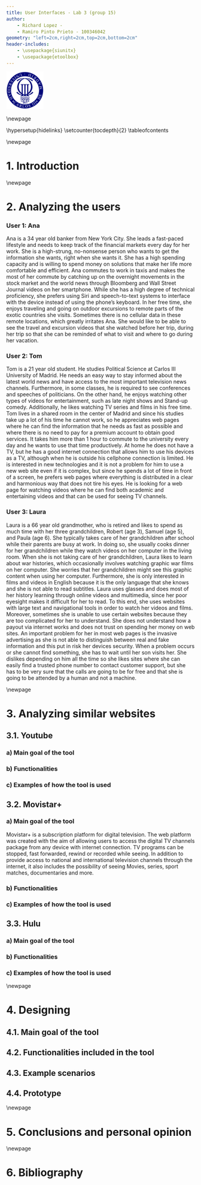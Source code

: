 ```yaml
---
title: User Interfaces - Lab 3 (group 15)
author:
    - Richard Lopez -
    - Ramiro Pinto Prieto - 100346042
geometry: "left=2cm,right=2cm,top=2cm,bottom=2cm"
header-includes:
    - \usepackage{siunitx}
    - \usepackage{etoolbox}
---
```


![](./img/logo_uc3m.png)

\newpage

\hypersetup{hidelinks}
\setcounter{tocdepth}{2}
\tableofcontents


\newpage


# 1. Introduction


\newpage

# 2. Analyzing the users

### User 1: Ana
Ana is a 34 year old banker from New York City. She leads a fast-paced lifestyle and needs to keep track of the financial markets every day for her work. She is a high-strung, no-nonsense person who wants to get the information she wants, right when she wants it. She has a high spending capacity and is willing to spend money on solutions that make her life more comfortable and efficient. Ana commutes to work in taxis and makes the most of her commute by catching up on the overnight movements in the stock market and the world news through Bloomberg and Wall Street Journal videos on her smartphone. While she has a high degree of technical proficiency, she prefers using Siri and speech-to-text systems to interface with the device instead of using the phone’s keyboard. In her free time, she enjoys traveling and going on outdoor excursions to remote parts of the exotic countries she visits. Sometimes there is no cellular data in these remote locations, which greatly irritates Ana. She would like to be able to see the travel and excursion videos that she watched before her trip, during her trip so that she can be reminded of what to visit and where to go during her vacation.


### User 2: Tom
Tom is a 21 year old student. He studies Political Science at Carlos III University of Madrid. He needs an easy way to stay informed about the latest world news and have access to the most important television news channels. Furthermore, in some classes, he is required to see conferences and speeches of politicians. On the other hand, he enjoys watching other types of videos for entertainment, such as late night shows and Stand-up comedy. Additionally, he likes watching TV series and films in his free time. Tom lives in a shared room in the center of Madrid and since his studies take up a lot of his time he cannot work, so he appreciates web pages where he can find the information that he needs as fast as possible and where there is no need to pay for a premium account to obtain good services. It takes him more than 1 hour to commute to the university every day and he wants to use that time productively. At home he does not have a TV, but he has a good internet connection that allows him to use his devices as a TV, although when he is outside his cellphone connection is limited. He is interested in new technologies and it is not a problem for him to use a new web site even if it is complex, but since he spends a lot of time in front of a screen, he prefers web pages where everything is distributed in a clear and harmonious way that does not tire his eyes. He is looking for a web page for watching videos where he can find both academic and entertaining videos and that can be used for seeing TV channels.


### User 3: Laura
Laura is a 66 year old grandmother, who is retired and likes to spend as much time with her three grandchildren, Robert (age 3), Samuel (age 5), and Paula (age 6). She typically takes care of her grandchildren after school while their parents are busy at work. In doing so, she usually cooks dinner for her grandchildren while they watch videos on her computer in the living room. When she is not taking care of her grandchildren, Laura likes to learn about war histories, which occasionally involves watching graphic war films on her computer. She worries that her grandchildren might see this graphic content when using her computer. Furthermore, she is only interested in films and videos in English because it is the only language that she knows and she is not able to read subtitles. Laura uses glasses and does most of her history learning through online videos and multimedia, since her poor eyesight makes it difficult for her to read. To this end, she uses websites with large text and navigational tools in order to watch her videos and films. Moreover, sometimes she is unable to use certain websites because they are too complicated for her to understand. She does not understand how a payout via internet works and does not trust on spending her money on web sites. An important problem for her in most web pages is the invasive advertising as she is not able to distinguish between real and fake information and this put in risk her devices security. When a problem occurs or she cannot find something, she has to wait until her son visits her. She dislikes depending on him all the time so she likes sites where she can easily find a trusted phone number to contact customer support, but she has to be very sure that the calls are going to be for free and that she is going to be attended by a human and not a machine.



\newpage

# 3. Analyzing similar websites
[//]: # (We can choose any site that we want)

## 3.1. Youtube

### a) Main goal of the tool

### b) Functionalities

### c) Examples of how the tool is used


## 3.2. Movistar+

### a) Main goal of the tool

Movistar+ is a subscription platform for digital television. The web platform was created with the aim of allowing users to access the digital TV channels package from any device with internet connection. TV programs can be stopped, fast forwarded, rewind or recorded   while seeing. In addition to provide access to national and international television channels through the internet, it also includes the possibility of seeing Movies, series, sport matches, documentaries and more. 

### b) Functionalities

### c) Examples of how the tool is used


## 3.3. Hulu
### a) Main goal of the tool

### b) Functionalities

### c) Examples of how the tool is used


\newpage

# 4. Designing

## 4.1. Main goal of the tool

## 4.2. Functionalities included in the tool

## 4.3. Example scenarios

## 4.4. Prototype


\newpage

# 5. Conclusions and personal opinion


\newpage

# 6. Bibliography
